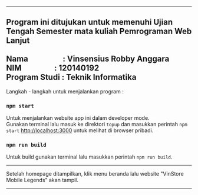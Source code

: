 -----------------------------------------------------------------------------------------------------
Program ini ditujukan untuk memenuhi Ujian Tengah Semester mata kuliah Pemrograman Web Lanjut <br /><br />
Nama &emsp;&emsp;&emsp;&emsp; : Vinsensius Robby Anggara <br />
NIM &emsp;&emsp;&emsp;&emsp;: 120140192 <br />
Program Studi : Teknik Informatika <br />
-----------------------------------------------------------------------------------------------------

Langkah - langkah untuk menjalankan program :

### `npm start`

Untuk menjalankan website app ini dalam developer mode.\
Gunakan terminal lalu masuk ke direktori `topup` dan masukkan perintah `npm start`
[http://localhost:3000](http://localhost:3000) untuk melihat di browser pribadi.

### `npm run build`

Untuk build gunakan terminal lalu masukkan perintah `npm run build`.

---------------------------------------------------------------------------------------------------

Setelah homepage ditampilkan, klik menu beranda lalu website "VinStore Mobile Legends" akan tampil.

---------------------------------------------------------------------------------------------------

